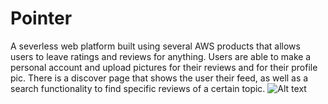# Pointer
A severless web platform built using several AWS products that allows users to leave ratings and reviews for anything. Users are able to make a personal account and upload pictures for their reviews and for their profile pic. There is a discover page that shows the user their feed, as well as a search functionality to find specific reviews of a certain topic. 
![Alt text](/Pointer/screenshots/discoverScreenShot.png?raw=true "Optional Title")
